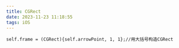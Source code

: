 ```yaml
---
title: CGRect
date: 2023-11-23 11:18:55
tags: iOS
---
```

``` objc
self.frame = (CGRect){self.arrowPoint, 1, 1};//用大括号构造CGRect
```

